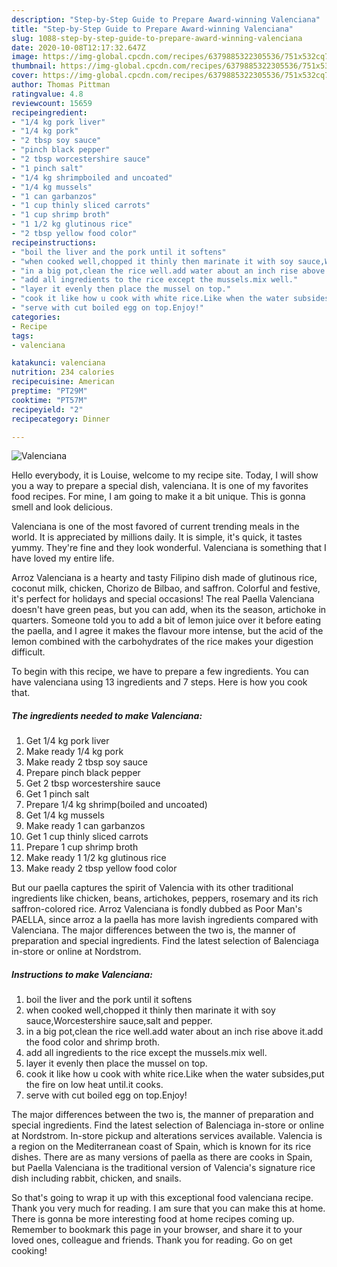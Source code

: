 ```yaml
---
description: "Step-by-Step Guide to Prepare Award-winning Valenciana"
title: "Step-by-Step Guide to Prepare Award-winning Valenciana"
slug: 1088-step-by-step-guide-to-prepare-award-winning-valenciana
date: 2020-10-08T12:17:32.647Z
image: https://img-global.cpcdn.com/recipes/6379885322305536/751x532cq70/valenciana-recipe-main-photo.jpg
thumbnail: https://img-global.cpcdn.com/recipes/6379885322305536/751x532cq70/valenciana-recipe-main-photo.jpg
cover: https://img-global.cpcdn.com/recipes/6379885322305536/751x532cq70/valenciana-recipe-main-photo.jpg
author: Thomas Pittman
ratingvalue: 4.8
reviewcount: 15659
recipeingredient:
- "1/4 kg pork liver"
- "1/4 kg pork"
- "2 tbsp soy sauce"
- "pinch black pepper"
- "2 tbsp worcestershire sauce"
- "1 pinch salt"
- "1/4 kg shrimpboiled and uncoated"
- "1/4 kg mussels"
- "1 can garbanzos"
- "1 cup thinly sliced carrots"
- "1 cup shrimp broth"
- "1 1/2 kg glutinous rice"
- "2 tbsp yellow food color"
recipeinstructions:
- "boil the liver and the pork until it softens"
- "when cooked well,chopped it thinly then marinate it with soy sauce,Worcestershire sauce,salt and pepper."
- "in a big pot,clean the rice well.add water about an inch rise above it.add the food color and shrimp broth."
- "add all ingredients to the rice except the mussels.mix well."
- "layer it evenly then place the mussel on top."
- "cook it like how u cook with white rice.Like when the water subsides,put the fire on low heat until.it cooks."
- "serve with cut boiled egg on top.Enjoy!"
categories:
- Recipe
tags:
- valenciana

katakunci: valenciana 
nutrition: 234 calories
recipecuisine: American
preptime: "PT29M"
cooktime: "PT57M"
recipeyield: "2"
recipecategory: Dinner

---
```



![Valenciana](https://img-global.cpcdn.com/recipes/6379885322305536/751x532cq70/valenciana-recipe-main-photo.jpg)

Hello everybody, it is Louise, welcome to my recipe site. Today, I will show you a way to prepare a special dish, valenciana. It is one of my favorites food recipes. For mine, I am going to make it a bit unique. This is gonna smell and look delicious.

Valenciana is one of the most favored of current trending meals in the world. It is appreciated by millions daily. It is simple, it's quick, it tastes yummy. They're fine and they look wonderful. Valenciana is something that I have loved my entire life.

Arroz Valenciana is a hearty and tasty Filipino dish made of glutinous rice, coconut milk, chicken, Chorizo de Bilbao, and saffron. Colorful and festive, it&#39;s perfect for holidays and special occasions! The real Paella Valenciana doesn&#39;t have green peas, but you can add, when its the season, artichoke in quarters. Someone told you to add a bit of lemon juice over it before eating the paella, and I agree it makes the flavour more intense, but the acid of the lemon combined with the carbohydrates of the rice makes your digestion difficult.


To begin with this recipe, we have to prepare a few ingredients. You can have valenciana using 13 ingredients and 7 steps. Here is how you cook that.

<!--inarticleads1-->

##### The ingredients needed to make Valenciana:

1. Get 1/4 kg pork liver
1. Make ready 1/4 kg pork
1. Make ready 2 tbsp soy sauce
1. Prepare pinch black pepper
1. Get 2 tbsp worcestershire sauce
1. Get 1 pinch salt
1. Prepare 1/4 kg shrimp(boiled and uncoated)
1. Get 1/4 kg mussels
1. Make ready 1 can garbanzos
1. Get 1 cup thinly sliced carrots
1. Prepare 1 cup shrimp broth
1. Make ready 1 1/2 kg glutinous rice
1. Make ready 2 tbsp yellow food color


But our paella captures the spirit of Valencia with its other traditional ingredients like chicken, beans, artichokes, peppers, rosemary and its rich saffron-colored rice. Arroz Valenciana is fondly dubbed as Poor Man&#39;s PAELLA, since arroz a la paella has more lavish ingredients compared with Valenciana. The major differences between the two is, the manner of preparation and special ingredients. Find the latest selection of Balenciaga in-store or online at Nordstrom. 

<!--inarticleads2-->

##### Instructions to make Valenciana:

1. boil the liver and the pork until it softens
1. when cooked well,chopped it thinly then marinate it with soy sauce,Worcestershire sauce,salt and pepper.
1. in a big pot,clean the rice well.add water about an inch rise above it.add the food color and shrimp broth.
1. add all ingredients to the rice except the mussels.mix well.
1. layer it evenly then place the mussel on top.
1. cook it like how u cook with white rice.Like when the water subsides,put the fire on low heat until.it cooks.
1. serve with cut boiled egg on top.Enjoy!


The major differences between the two is, the manner of preparation and special ingredients. Find the latest selection of Balenciaga in-store or online at Nordstrom. In-store pickup and alterations services available. Valencia is a region on the Mediterranean coast of Spain, which is known for its rice dishes. There are as many versions of paella as there are cooks in Spain, but Paella Valenciana is the traditional version of Valencia&#39;s signature rice dish including rabbit, chicken, and snails. 

So that's going to wrap it up with this exceptional food valenciana recipe. Thank you very much for reading. I am sure that you can make this at home. There is gonna be more interesting food at home recipes coming up. Remember to bookmark this page in your browser, and share it to your loved ones, colleague and friends. Thank you for reading. Go on get cooking!
